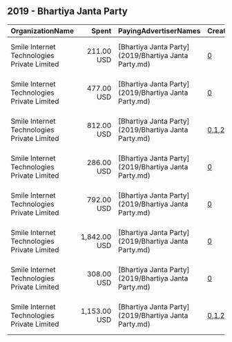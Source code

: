 ## 2019 - Bhartiya Janta Party 
|OrganizationName|Spent|PayingAdvertiserNames|CreativeUrls|Impressions|Genders|AgeBrackets|CountryCodes|BillingAddresses|CandidateBallotInformation|
|:---|---:|:---|:---|---:|:---|:---|:---|:---|:---|
|Smile Internet Technologies Private Limited|211.00 USD|[Bhartiya Janta Party](2019/Bhartiya Janta Party.md)|[0](https://www.snap.com/political-ads/asset/99bc22c0f7e7abf5a6c27a4ec8c253ac94085c076520fad6294eef55423ebbd1?mediaType=mp4)|34,910||18-23|india|"Plot No. 241, Ground Floor, Udyog Vihar, Phase 1,Gurugram,122001,IN"||
|Smile Internet Technologies Private Limited|477.00 USD|[Bhartiya Janta Party](2019/Bhartiya Janta Party.md)|[0](https://www.snap.com/political-ads/asset/890be4580abcfedf77e613d9aae771497d8f103a5856c8370eada3a22d7c2e8d?mediaType=mp4)|372,148||18-23|india|"Plot No. 241, Ground Floor, Udyog Vihar, Phase 1,Gurugram,122001,IN"||
|Smile Internet Technologies Private Limited|812.00 USD|[Bhartiya Janta Party](2019/Bhartiya Janta Party.md)|[0](https://www.snap.com/political-ads/asset/94ceae82117ab73af901a7ce1c3f84b3b7be60f71865ec74700a4fc253c5c3cb?mediaType=mp4),[1](https://www.snap.com/political-ads/asset/e8055f15c9d70f899a6872abf1824544e7f9ee0f452154e7c088bb4778bd4e6f?mediaType=mp4),[2](https://www.snap.com/political-ads/asset/623ec7cb9f2685715f77505546e2c1d90afd62107f7380326a31b1b99111b4b5?mediaType=mp4)|1,919,098||18-23|india|"Plot No. 241, Ground Floor, Udyog Vihar, Phase 1,Gurugram,122001,IN"||
|Smile Internet Technologies Private Limited|286.00 USD|[Bhartiya Janta Party](2019/Bhartiya Janta Party.md)|[0](https://www.snap.com/political-ads/asset/3e4b269f771e1445cb5662c5cca1ccf3d9d74bd4674df30a02f37d2038cdf302?mediaType=mp4)|196,752||18-23|india|"Plot No. 241, Ground Floor, Udyog Vihar, Phase 1,Gurugram,122001,IN"||
|Smile Internet Technologies Private Limited|792.00 USD|[Bhartiya Janta Party](2019/Bhartiya Janta Party.md)|[0](https://www.snap.com/political-ads/asset/3c44b2d2d535814d5eaec5f3f65d43b6b17f459dfe3e45945631d3ba47ca5d0b?mediaType=mp4)|269,067||18-23|india|"Plot No. 241, Ground Floor, Udyog Vihar, Phase 1,Gurugram,122001,IN"||
|Smile Internet Technologies Private Limited|1,842.00 USD|[Bhartiya Janta Party](2019/Bhartiya Janta Party.md)|[0](https://www.snap.com/political-ads/asset/062baf2972779cabff364b0e0abc1d4cca4127cf925b094c96d9eabde8462d84?mediaType=mp4)|567,395||18-23|india|"Plot No. 241, Ground Floor, Udyog Vihar, Phase 1,Gurugram,122001,IN"||
|Smile Internet Technologies Private Limited|308.00 USD|[Bhartiya Janta Party](2019/Bhartiya Janta Party.md)|[0](https://www.snap.com/political-ads/asset/dfbb25af7cad39933cf19c059bbe0b209d2dfe93669f4d51576ef077bb96648b?mediaType=mp4)|245,895||18-23|india|"Plot No. 241, Ground Floor, Udyog Vihar, Phase 1,Gurugram,122001,IN"||
|Smile Internet Technologies Private Limited|1,153.00 USD|[Bhartiya Janta Party](2019/Bhartiya Janta Party.md)|[0](https://www.snap.com/political-ads/asset/7b1eb5d57f979cf9615144b1de1a6b12516358b94b96264917ff47b459f3dd9c?mediaType=mp4),[1](https://www.snap.com/political-ads/asset/c81b6c9e79f28ca41d3af08f255651131c348b61bb3efb2f969ef9f840129253?mediaType=mp4),[2](https://www.snap.com/political-ads/asset/9d96ce53b4f86abe8321850714f27ba86eb87d1479185d48e057201f95d20609?mediaType=mp4)|1,589,551||18-23|india|"Plot No. 241, Ground Floor, Udyog Vihar, Phase 1,Gurugram,122001,IN"||
